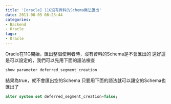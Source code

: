 ```yaml
---
title: '[oracle] 11G沒有資料的Schema無法匯出'
date: 2011-08-05 08:23:44
categories:
- Backend
- Oracle
tags:
- Oracle
---
```

Oracle在11G開始，匯出整個使用者時，沒有資料的Schema是不會匯出的
還好這是可以設定的，我們可以先用下面的語法檢查

<!--more-->

``` sql
show parameter deferred_segment_creation
```

結果為true，就不會匯出空的Schema
只要用下面的語法就可以讓空的Schema也匯出了

``` sql
alter system set deferred_segment_creation=false;
```